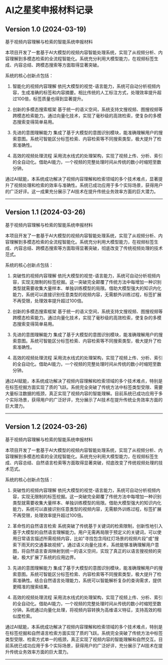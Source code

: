 # AI之星奖申报材料记录

## Version 1.0 (2024-03-19)

基于视频内容理解与检索的智能系统申报材料

本项目开发了一套基于AI大模型的视频内容智能处理系统，实现了从视频分析、内容理解到多模态检索的全流程智能化。系统充分利用大模型能力，在视频标签生成、内容总结、跨模态搜索等方面取得显著突破。

系统的核心创新点包括：

1. 智能化的视频内容理解
依托大模型的视觉-语言能力，系统可自动分析视频内容，生成准确的标签和内容摘要。相比传统的人工标注方式，处理效率提升超过100倍，标签质量也得到显著提升。

2. 创新的多模态搜索框架
基于统一的语义空间，系统支持文搜视频、图搜视频等跨模态检索能力。通过向量化技术，实现了毫秒级的高效检索，使复杂的多模态搜索变得简单易用。

3. 先进的意图理解能力
集成了基于大模型的意图识别模块，能准确理解用户的搜索意图。系统可智能区分标签检索、内容检索等不同搜索类型，极大提升了检索准确性。

4. 高效的视频处理流程
采用流水线式的处理架构，实现了视频上传、分析、索引的全自动化。借助AI能力，一个视频的完整处理时间从传统的数小时缩短至数分钟。

通过AI赋能，本系统成功解决了视频内容理解和检索领域的多个技术难点，显著提升了视频处理和检索的效率与准确性。系统已成功应用于多个实际场景，获得用户的广泛好评。这一成果充分展示了AI技术在提升传统业务效率方面的巨大潜力。

---

## Version 1.1 (2024-03-26)

基于视频内容理解与检索的智能系统申报材料

本项目开发了一套基于AI大模型的视频内容智能处理系统，实现了从视频分析、内容理解到多模态检索的全流程智能化。系统充分利用大模型能力，在视频标签生成、内容总结、跨模态搜索等方面取得显著突破，彻底改变了传统视频处理的技术范式。

系统的核心创新点包括：

1. 突破性的视频内容理解
依托大模型的视觉-语言能力，系统可自动分析视频内容，实现无限制的标签挖掘。这一突破完全颠覆了传统方法中每增加一种识别类型就需要收集大量样本、单独训练模型的局限。借助大模型强大的知识内化能力，系统可以直接识别任意类型的视频内容，无需额外训练过程，标签扩展不再受限，处理效率提升超过100倍。

2. 创新的多模态搜索框架
基于统一的语义空间，系统支持文搜视频、图搜视频等跨模态检索能力。通过向量化技术，实现了毫秒级的高效检索，使复杂的多模态搜索变得简单易用。

3. 先进的意图理解能力
集成了基于大模型的意图识别模块，能准确理解用户的搜索意图。系统可智能区分标签检索、内容检索等不同搜索类型，极大提升了检索准确性。

4. 高效的视频处理流程
采用流水线式的处理架构，实现了视频上传、分析、索引的全自动化。借助AI能力，一个视频的完整处理时间从传统的数小时缩短至数分钟。

通过AI赋能，本系统成功解决了视频内容理解和检索领域的多个技术难点，特别是在标签挖掘方面实现了质的飞跃。系统完全突破了传统方法中标签类型受限、需要大量标注数据的瓶颈，真正实现了视频内容的智能理解。目前系统已成功应用于多个实际场景，获得用户的广泛好评，充分展示了AI技术在提升传统业务效率方面的巨大潜力。

---

## Version 1.2 (2024-03-26)

基于视频内容理解与检索的智能系统申报材料

本项目开发了一套基于AI大模型的视频内容智能处理系统，实现了从视频分析、内容理解到多模态检索的全流程智能化。系统充分利用大模型能力，在视频标签生成、内容总结、自然语言检索等方面取得显著突破，彻底改变了传统视频处理的技术范式。

系统的核心创新点包括：

1. 突破性的视频内容理解
依托大模型的视觉-语言能力，系统可自动分析视频内容，实现无限制的标签挖掘。这一突破完全颠覆了传统方法中每增加一种识别类型就需要收集大量样本、单独训练模型的局限。借助大模型强大的知识内化能力，系统可以直接识别任意类型的视频内容，无需额外训练过程，标签扩展不再受限，处理效率提升超过100倍。

2. 革命性的自然语言检索
系统突破了传统基于关键词的检索限制，创新性地引入基于大模型的自然语言理解能力。用户无需再局限于预定义的关键词，可以使用日常语言描述所需视频内容，比如"寻找包含闯红灯场景的视频片段"或"搜索下雨天的交通事故视频"。通过语义向量化技术，系统能够准确理解用户意图，将自然语言查询映射到统一的语义空间，实现了真正的以语言搜视频的突破，极大扩展了系统的应用边界。

3. 先进的意图理解能力
集成了基于大模型的意图识别模块，能准确理解用户的搜索意图。系统可智能区分标签检索、内容检索等不同搜索类型，极大提升了检索准确性。结合自然语言处理能力，系统可以智能解析复杂的查询需求，提供更精准的搜索结果。

4. 高效的视频处理流程
采用流水线式的处理架构，实现了视频上传、分析、索引的全自动化。借助AI能力，一个视频的完整处理时间从传统的数小时缩短至数分钟。系统通过向量化处理，将视频内容转换为高维语义特征，支持高效的相似度检索。

通过AI赋能，本系统成功解决了视频内容理解和检索领域的多个技术难点，特别是在标签挖掘和自然语言检索方面实现了质的飞跃。系统完全突破了传统方法中标签类型受限、检索方式单一的瓶颈，真正实现了视频内容的智能理解和自然交互。目前系统已成功应用于多个实际场景，获得用户的广泛好评，充分展示了AI技术在提升传统业务效率方面的巨大潜力。

--- 